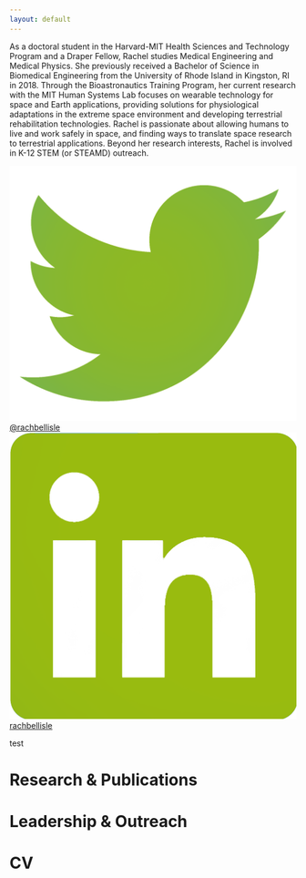 ```yaml
---
layout: default
---
```


As a doctoral student in the Harvard-MIT Health Sciences and Technology Program and a Draper Fellow, Rachel studies Medical Engineering and Medical Physics. She previously received a Bachelor of Science in Biomedical Engineering from the University of Rhode Island in Kingston, RI in 2018. Through the Bioastronautics Training Program, her current research with the MIT Human Systems Lab focuses on wearable technology for space and Earth applications, providing solutions for physiological adaptations in the extreme space environment and developing terrestrial rehabilitation technologies. Rachel is passionate about allowing humans to live and work safely in space, and finding ways to translate space research to terrestrial applications. Beyond her research interests, Rachel is involved in K-12 STEM (or STEAMD) outreach.

![Twitter](\Images\Twitter.png) [@rachbellisle](https://twitter.com/rachbellisle)
![LinkedIn](\Images\LinkedIn.png)[rachbellisle](https://www.linkedin.com/in/rbellisle/)

test

# Research & Publications

# Leadership & Outreach

# CV
